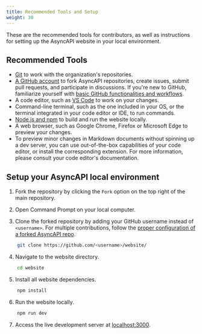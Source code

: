 ```yaml
---
title: Recommended Tools and Setup
weight: 30
---
```


These are the recommended tools for contributors, as well as instructions for setting up the AsyncAPI website in your local environment.

## Recommended Tools
- [Git](https://git-scm.com) to work with the organization's repositories.
- [A GitHub account](https://github.com) to fork AsyncAPI repositories, create issues, submit pull requests, and participate in discussions. If you're new to GitHub, familiarize yourself with [basic GitHub functionalities and workflows](https://docs.github.com/en/get-started).
- A code editor, such as [VS Code](https://code.visualstudio.com) to work on your changes.
- Command-line terminal, such as the one included in your OS, or the terminal integrated in your code editor or IDE, to run commands.
- [Node.js and npm](https://docs.npmjs.com/downloading-and-installing-node-js-and-npm) to build and run the website locally.
- A web browser, such as Google Chrome, Firefox or Microsoft Edge to preview your changes. 
- To preview minor changes in Markdown documents without spinning up a dev server, you can use out-of-the-box capabilities of your code editor, or install the corresponding extension. For more information, please consult your code editor's documentation.

## Setup your AsyncAPI local environment
1. Fork the repository by clicking the `Fork` option on the top right of the main repository.

2. Open Command Prompt on your local computer.

3. Clone the forked repository by adding your GitHub username instead of `<username>`.
   For multiple contributions, follow the [proper configuration of a forked AsyncAPI repo](https://github.com/asyncapi/community/blob/master/git-workflow.md).

```bash
    git clone https://github.com/<username>/website/
```

4. Navigate to the website directory.

```bash
    cd website
```

5. Install all website dependencies. 

```bash
    npm install
```

6. Run the website locally.

```bash
    npm run dev
```

7. Access the live development server at [localhost:3000](http://localhost:3000).
